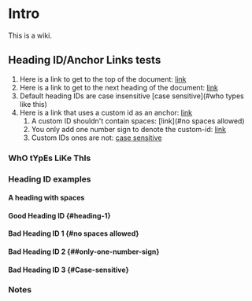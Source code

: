 # Intro

This is a wiki.

## Heading ID/Anchor Links tests

1. Here is a link to get to the top of the document: [link](#Intro)
2. Here is a link to get to the next heading of the document: [link](#Heading-ID-examples)
3. Default heading IDs are case insensitive [case sensitive](#who types like this)
4. Here is a link that uses a custom id as an anchor: [link](#heading-1)
    1. A custom ID shouldn't contain spaces: [link](#no spaces allowed)
    2. You only add one number sign to denote the custom-id: [link](##one-number-sign)
    3. Custom IDs ones are not: [case sensitive](#case-sensitive)


### WhO tYpEs LiKe ThIs

### Heading ID examples

#### A heading with spaces

#### Good Heading ID {#heading-1}

#### Bad Heading ID 1 {#no spaces allowed}

#### Bad Heading ID 2 {##only-one-number-sign}

#### Bad Heading ID 3 {#Case-sensitive}


### Notes
